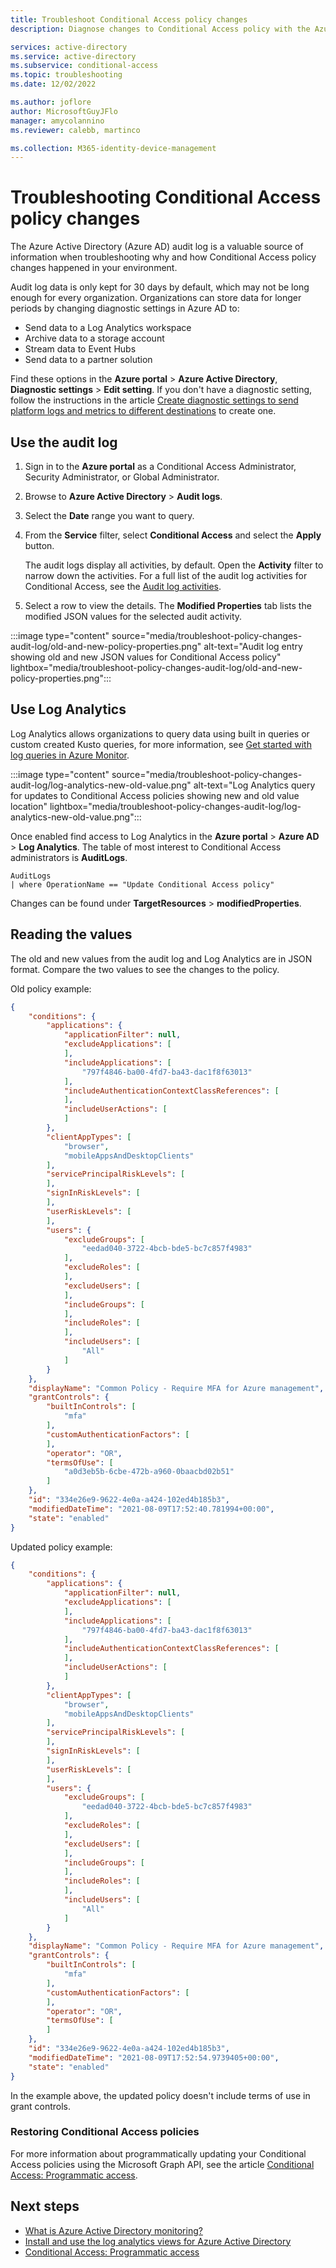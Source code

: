 ```yaml
---
title: Troubleshoot Conditional Access policy changes
description: Diagnose changes to Conditional Access policy with the Azure AD audit logs.

services: active-directory
ms.service: active-directory
ms.subservice: conditional-access
ms.topic: troubleshooting
ms.date: 12/02/2022

ms.author: joflore
author: MicrosoftGuyJFlo
manager: amycolannino
ms.reviewer: calebb, martinco

ms.collection: M365-identity-device-management
---
```

# Troubleshooting Conditional Access policy changes

The Azure Active Directory (Azure AD) audit log is a valuable source of information when troubleshooting why and how Conditional Access policy changes happened in your environment.

Audit log data is only kept for 30 days by default, which may not be long enough for every organization. Organizations can store data for longer periods by changing diagnostic settings in Azure AD to: 

- Send data to a Log Analytics workspace
- Archive data to a storage account
- Stream data to Event Hubs
- Send data to a partner solution
 
Find these options in the **Azure portal** > **Azure Active Directory**, **Diagnostic settings** > **Edit setting**. If you don't have a diagnostic setting, follow the instructions in the article [Create diagnostic settings to send platform logs and metrics to different destinations](../../azure-monitor/essentials/diagnostic-settings.md) to create one. 

## Use the audit log

1. Sign in to the **Azure portal** as a Conditional Access Administrator, Security Administrator, or Global Administrator.
1. Browse to **Azure Active Directory** > **Audit logs**.
1. Select the **Date** range you want to query.
1. From the **Service** filter, select **Conditional Access** and select the **Apply** button.

    The audit logs display all activities, by default. Open the **Activity** filter to narrow down the activities. For a full list of the audit log activities for Conditional Access, see the [Audit log activities](../reports-monitoring/reference-audit-activities.md#conditional-access).

1. Select a row to view the details. The **Modified Properties** tab lists the modified JSON values for the selected audit activity.

:::image type="content" source="media/troubleshoot-policy-changes-audit-log/old-and-new-policy-properties.png" alt-text="Audit log entry showing old and new JSON values for Conditional Access policy" lightbox="media/troubleshoot-policy-changes-audit-log/old-and-new-policy-properties.png":::

## Use Log Analytics

Log Analytics allows organizations to query data using built in queries or custom created Kusto queries, for more information, see [Get started with log queries in Azure Monitor](../../azure-monitor/logs/get-started-queries.md).

:::image type="content" source="media/troubleshoot-policy-changes-audit-log/log-analytics-new-old-value.png" alt-text="Log Analytics query for updates to Conditional Access policies showing new and old value location" lightbox="media/troubleshoot-policy-changes-audit-log/log-analytics-new-old-value.png":::

Once enabled find access to Log Analytics in the **Azure portal** > **Azure AD** > **Log Analytics**. The table of most interest to Conditional Access administrators is **AuditLogs**.

```kusto
AuditLogs 
| where OperationName == "Update Conditional Access policy"
```

Changes can be found under **TargetResources** > **modifiedProperties**.

## Reading the values

The old and new values from the audit log and Log Analytics are in JSON format. Compare the two values to see the changes to the policy.

Old policy example:

```json
{
    "conditions": {
        "applications": {
            "applicationFilter": null,
            "excludeApplications": [
            ],
            "includeApplications": [
                "797f4846-ba00-4fd7-ba43-dac1f8f63013"
            ],
            "includeAuthenticationContextClassReferences": [
            ],
            "includeUserActions": [
            ]
        },
        "clientAppTypes": [
            "browser",
            "mobileAppsAndDesktopClients"
        ],
        "servicePrincipalRiskLevels": [
        ],
        "signInRiskLevels": [
        ],
        "userRiskLevels": [
        ],
        "users": {
            "excludeGroups": [
                "eedad040-3722-4bcb-bde5-bc7c857f4983"
            ],
            "excludeRoles": [
            ],
            "excludeUsers": [
            ],
            "includeGroups": [
            ],
            "includeRoles": [
            ],
            "includeUsers": [
                "All"
            ]
        }
    },
    "displayName": "Common Policy - Require MFA for Azure management",
    "grantControls": {
        "builtInControls": [
            "mfa"
        ],
        "customAuthenticationFactors": [
        ],
        "operator": "OR",
        "termsOfUse": [
            "a0d3eb5b-6cbe-472b-a960-0baacbd02b51"
        ]
    },
    "id": "334e26e9-9622-4e0a-a424-102ed4b185b3",
    "modifiedDateTime": "2021-08-09T17:52:40.781994+00:00",
    "state": "enabled"
}

```

Updated policy example:

```json
{
    "conditions": {
        "applications": {
            "applicationFilter": null,
            "excludeApplications": [
            ],
            "includeApplications": [
                "797f4846-ba00-4fd7-ba43-dac1f8f63013"
            ],
            "includeAuthenticationContextClassReferences": [
            ],
            "includeUserActions": [
            ]
        },
        "clientAppTypes": [
            "browser",
            "mobileAppsAndDesktopClients"
        ],
        "servicePrincipalRiskLevels": [
        ],
        "signInRiskLevels": [
        ],
        "userRiskLevels": [
        ],
        "users": {
            "excludeGroups": [
                "eedad040-3722-4bcb-bde5-bc7c857f4983"
            ],
            "excludeRoles": [
            ],
            "excludeUsers": [
            ],
            "includeGroups": [
            ],
            "includeRoles": [
            ],
            "includeUsers": [
                "All"
            ]
        }
    },
    "displayName": "Common Policy - Require MFA for Azure management",
    "grantControls": {
        "builtInControls": [
            "mfa"
        ],
        "customAuthenticationFactors": [
        ],
        "operator": "OR",
        "termsOfUse": [
        ]
    },
    "id": "334e26e9-9622-4e0a-a424-102ed4b185b3",
    "modifiedDateTime": "2021-08-09T17:52:54.9739405+00:00",
    "state": "enabled"
}

``` 

In the example above, the updated policy doesn't include terms of use in grant controls.

### Restoring Conditional Access policies

For more information about programmatically updating your Conditional Access policies using the Microsoft Graph API, see the article [Conditional Access: Programmatic access](howto-conditional-access-apis.md).

## Next steps

- [What is Azure Active Directory monitoring?](../reports-monitoring/overview-monitoring.md)
- [Install and use the log analytics views for Azure Active Directory](../reports-monitoring/howto-install-use-log-analytics-views.md)
- [Conditional Access: Programmatic access](howto-conditional-access-apis.md)
